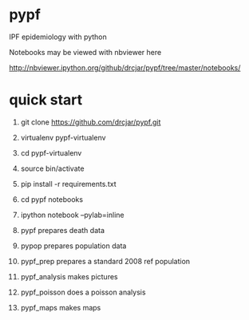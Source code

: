 pypf
====

 IPF epidemiology with python
 
 Notebooks may be viewed with nbviewer here 
 
 http://nbviewer.ipython.org/github/drcjar/pypf/tree/master/notebooks/

quick start
====

 1. git clone https://github.com/drcjar/pypf.git
 2. virtualenv pypf-virtualenv
 3. cd pypf-virtualenv
 4. source bin/activate
 5. pip install -r requirements.txt
 6. cd pypf notebooks
 7. ipython notebook –pylab=inline

 8. pypf prepares death data
 9. pypop prepares population data
 10. pypf_prep prepares a standard 2008 ref population
 11. pypf_analysis makes pictures
 12. pypf_poisson does a poisson analysis
 13. pypf_maps makes maps
 
